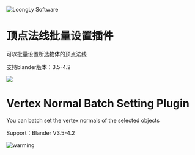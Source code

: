 ![LoongLy Software](https://gitee.com/zixuan_long/Img/raw/master/LS3_LOW_PIX.png)
# 顶点法线批量设置插件

可以批量设置所选物体的顶点法线

支持blander版本：3.5-4.2



![](./Img/VertexNormalBatchSettingPlugin2.gif)

# Vertex Normal Batch Setting Plugin

You can batch set the vertex normals of the selected objects

Support：Blander V3.5-4.2

![warming](./Img/VertexNormalBatchSettingPlugin2.gif)


